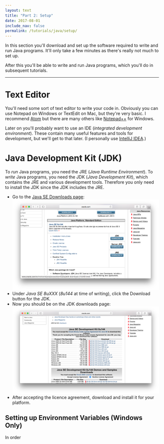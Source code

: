 ```yaml
---
layout: text
title: "Part 2: Setup"
date: 2017-08-01
include_nav: false
permalink: /tutorials/java/setup/
---
```

In this section you'll download and set up the software required to write and run Java programs. It'll only take a few minutes as there's really not much to set up.

After this you'll be able to write and run Java programs, which you'll do in subsequent tutorials.

---

# Text Editor
You'll need some sort of text editor to write your code in. Obviously you can use Notepad on Windows or TextEdit on Mac, but they're very basic. I recommend [Atom](https://atom.io/) but there are many others like [Notepad++](https://notepad-plus-plus.org/) for Windows.

Later on you'll probably want to use an IDE (*integrated development environment*). These contain many useful features and tools for development, but we'll get to that later. (I personally use [IntelliJ IDEA](https://www.jetbrains.com/idea/).)

# Java Development Kit (JDK)
To *run* Java programs, you need the JRE (*Java Runtime Environment*). To *write* Java programs, you need the JDK (*Java Development Kit*), which contains the JRE and various development tools. Therefore you only need to install the JDK since the JDK includes the JRE.

* Go to the [Java SE Downloads page](http://www.oracle.com/technetwork/java/javase/downloads/index.html):
  ![Screenshot of Java SE downloads page](/assets/images/java-tutorial-part2-image1.png)
* Under *Java SE 8uXXX* (*8u144* at time of writing), click the Download button for the JDK.
* Now you should be on the JDK downloads page:
  ![Screenshot of JDK downloads page](/assets/images/java-tutorial-part2-image2.png)
* After accepting the licence agreement, download and install it for your platform.

## Setting up Environment Variables (Windows Only)
In order
